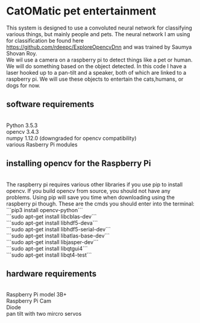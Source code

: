 # CatOMatic pet entertainment
This system is designed to use a convoluted neural network
for classifying various things, but mainly people and pets. The neural network
I am using for classification be found here https://github.com/rdeepc/ExploreOpencvDnn and
was trained by Saumya Shovan Roy. 
</br>
We wil use a camera on a raspberry pi to detect things like a pet or human. We will do something
based on the object detected. In this code I have a laser hooked up to a pan-tilt and a speaker, both of which
are linked to  a raspberry pi. We will use these objects to entertain the cats,humans, or dogs for now.
## software requirements
</br>
Python 3.5.3
</br>
opencv 3.4.3
</br>
numpy 1.12.0 (downgraded for opencv compatibility)
</br>
various Rasberry Pi modules

## installing opencv for the Raspberry Pi
</br>
The raspberry pi requires various other libraries if
you use pip to install opencv. If you build opencv from
source, you should not have any problems. Using pip
will save you time when downloading using the raspberry pi
though.
These are the cmds you should enter into the terminal: 
</br> 
```pip3 install opencv-python```  
</br>
```sudo apt-get install libcblas-dev``` 
</br>
```sudo apt-get install libhdf5-deva``` 
</br>
```sudo apt-get install libhdf5-serial-dev``` 
</br>
```sudo apt-get install libatlas-base-dev``` 
</br>
```sudo apt-get install libjasper-dev```  
</br>
```sudo apt-get install libqtgui4```  
</br>
```sudo apt-get install libqt4-test``` 

## hardware requirements
</br>
Raspberry Pi model 3B+ 
</br>
Raspberry Pi Cam 
</br>
Diode 
</br>
pan tilt with two mircro servos
